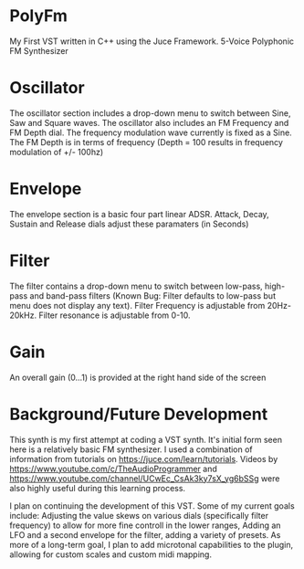 # PolyFm
My First VST written in C++ using the Juce Framework. 5-Voice Polyphonic FM Synthesizer

# Oscillator
The oscillator section includes a drop-down menu to switch between Sine, Saw and Square waves. The oscillator also includes an FM Frequency and FM Depth dial. The frequency modulation wave currently is fixed as a Sine. The FM Depth is in terms of frequency (Depth = 100 results in frequency modulation of +/- 100hz)

# Envelope
The envelope section is a basic four part linear ADSR. Attack, Decay, Sustain and Release dials adjust these paramaters (in Seconds)

# Filter
The filter contains a drop-down menu to switch between low-pass, high-pass and band-pass filters (Known Bug: Filter defaults to low-pass but menu does not display any text). Filter Frequency is adjustable from 20Hz-20kHz. Filter resonance is adjustable from 0-10. 

# Gain
An overall gain (0...1) is provided at the right hand side of the screen

# Background/Future Development
This synth is my first attempt at coding a VST synth. It's initial form seen here is a relatively basic FM synthesizer. I used a combination of information from tutorials on https://juce.com/learn/tutorials. Videos by https://www.youtube.com/c/TheAudioProgrammer and https://www.youtube.com/channel/UCwEc_CsAk3ky7sX_yg6bSSg were also highly useful during this learning process. 

I plan on continuing the development of this VST. Some of my current goals include: Adjusting the value skews on various dials (specifically filter frequency) to allow for more fine controll in the lower ranges, Adding an LFO and a second envelope for the filter, adding a variety of presets. As more of a long-term goal, I plan to add microtonal capabilities to the plugin, allowing for custom scales and custom midi mapping. 
